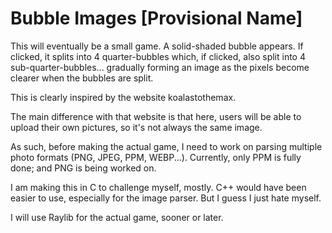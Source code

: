 # Bubble Images [Provisional Name]
This will eventually be a small game. A solid-shaded bubble appears. If clicked, it splits into 4 quarter-bubbles which, if clicked, also split into 4 sub-quarter-bubbles... gradually forming an image as the pixels become clearer when the bubbles are split.

This is clearly inspired by the website koalastothemax.

The main difference with that website is that here, users will be able to upload their own pictures, so it's not always the same image.

As such, before making the actual game, I need to work on parsing multiple photo formats (PNG, JPEG, PPM, WEBP...). Currently, only PPM is fully done; and PNG is being worked on.

I am making this in C to challenge myself, mostly. C++ would have been easier to use, especially for the image parser. But I guess I just hate myself.

I will use Raylib for the actual game, sooner or later.